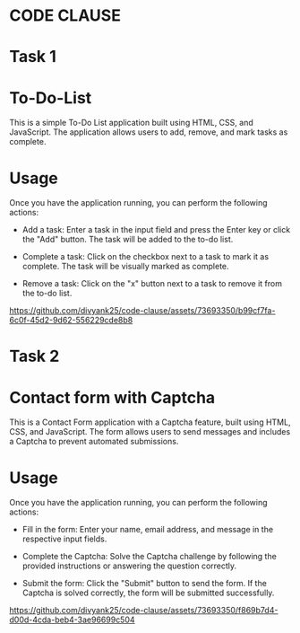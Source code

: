 # CODE CLAUSE
# Task 1 
# To-Do-List
This is a simple To-Do List application built using HTML, CSS, and JavaScript. The application allows users to add, remove, and mark tasks as complete.

# Usage

Once you have the application running, you can perform the following actions:

- Add a task: Enter a task in the input field and press the Enter key or click the "Add" button. The task will be added to the to-do list.

- Complete a task: Click on the checkbox next to a task to mark it as complete. The task will be visually marked as complete.

- Remove a task: Click on the "x" button next to a task to remove it from the to-do list.


https://github.com/divyank25/code-clause/assets/73693350/b99cf7fa-6c0f-45d2-9d62-556229cde8b8




# Task 2
# Contact form with Captcha
This is a Contact Form application with a Captcha feature, built using HTML, CSS, and JavaScript. The form allows users to send messages and includes a Captcha to prevent automated submissions.

# Usage

Once you have the application running, you can perform the following actions:

- Fill in the form: Enter your name, email address, and message in the respective input fields.

- Complete the Captcha: Solve the Captcha challenge by following the provided instructions or answering the question correctly.

- Submit the form: Click the "Submit" button to send the form. If the Captcha is solved correctly, the form will be submitted successfully.



https://github.com/divyank25/code-clause/assets/73693350/f869b7d4-d00d-4cda-beb4-3ae96699c504



